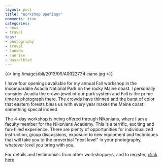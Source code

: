 ```yaml
---
layout: post
title: "Workshop Openings"
comments: true
categories:
- news
- travel
tags:
- photography
- travel
- Canada
- sunrise
- Hasselblad
---
```


{{<  img /images/bli/2013/09/A0022734-pano.jpg  >}}

I have four openings available for my annual Fall workshop in the incomparable Acadia National Park on the rocky Maine coast. I personally consider Acadia the crown jewel of our park system and Fall is the prime time to photograph there. The crowds have thinned and the burst of color that eastern forests bless us with every year makes the Maine coast something special indeed.

<!-- more -->

The 4-day workshop is being offered through Nikonians, where I am a faculty member for the Nikonians Academy. This is a terrific, exciting and fun-filled experience. There are plenty of opportunities for individualized instruction, group discussions, exposure to new equipment and techniques that will take you to the proverbial "next level" in your photography, whatever level you bring with you. 

For details and testimonials from other workshoppers, and to register, [click here](http://www.lesterpickerphoto.com/workshops/upcoming-workshops.html) 

